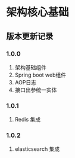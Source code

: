 # 架构核心基础

## 版本更新记录

### 1.0.0

1. 架构基础组件
2. Spring boot web组件
3. AOP日志
4. 接口出参统一实体


### 1.0.1
1. Redis 集成

### 1.0.2
1. elasticsearch 集成